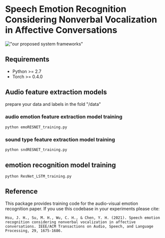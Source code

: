 # Speech Emotion Recognition Considering Nonverbal Vocalization in Affective Conversations

!["our proposed system frameworks"](https://github.com/Xuplussss/ResnetLstmSER/blob/main/non_verbal/SF.png?raw=true)

## Requirements
- Python >= 2.7
- Torch >= 0.4.0

## Audio feature extraction models
prepare your data and labels in the fold "/data"
### audio emotion feature extraction model training
```
python emoRESNET_training.py
```

### sound type feature extraction model training
```
python sndRESNET_training.py
```

## emotion recognition model training
```
python ResNet_LSTM_training.py
```

## Reference
This package provides training code for the audio-visual emotion recognition paper. If you use this codebase in your experiments please cite: 

`Hsu, J. H., Su, M. H., Wu, C. H., & Chen, Y. H. (2021). Speech emotion recognition considering nonverbal vocalization in affective conversations. IEEE/ACM Transactions on Audio, Speech, and Language Processing, 29, 1675-1686.`
